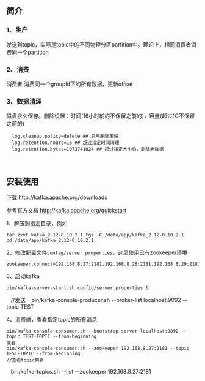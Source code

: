 ## 简介
### 1、生产
发送到topic，实际是topic中的不同物理分区partition中。理论上，相同消费者消费同一个partition
  
### 2、消费
消费者 消费同一个groupId下的所有数据，更新offset
  
### 3、数据清理
磁盘永久保存。删除设置：时间(16小时前的不保留之前的)，容量(超过1G不保留之前的)
  
      log.cleanup.policy=delete ## 启用删除策略
      log.retention.hours=16 ## 超过指定时间清理
      log.retention.bytes=1073741824 ## 超过指定大小后，删除老数据
      
  
## 安装使用
下载 http://kafka.apache.org/downloads

参考官方文档 http://kafka.apache.org/quickstart

1、解压到指定目录，例如

    tar zxvf kafka_2.12-0.10.2.1.tgz -C /data/app/kafka_2.12-0.10.2.1    
    cd /data/app/kafka_2.12-0.10.2.1 

2、修改配置文件`config/server.properties`，这里使用已有zookeeper环境

    zookeeper.connect=192.168.8.27:2181,192.168.8.28:2181,192.168.8.29:2181

3、启动kafka

    bin/kafka-server-start.sh config/server.properties &
    //发送
    bin/kafka-console-producer.sh --broker-list localhost:9092 --topic TEST

4、消费端，查看指定topic的所有消息

    bin/kafka-console-consumer.sh --bootstrap-server localhost:9092 --topic TEST-TOPIC --from-beginning
    或者
    bin/kafka-console-consumer.sh --zookeeper 192.168.8.27:2181 --topic TEST-TOPIC --from-beginning
    //查看topic列表
    bin/kafka-topics.sh --list --zookeeper 192.168.8.27:2181
